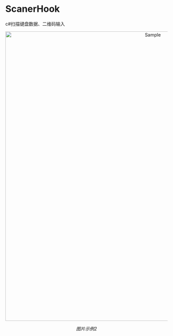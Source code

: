 # ScanerHook
c#扫描键盘数据、二维码输入
<p align="center">
    <img src="https://github.com/zhhzhfya/ScanerHook/blob/master/5.png" alt="Sample"  width="900" >
    <p align="center">
        <em>图片示例2</em>
    </p>
</p>
